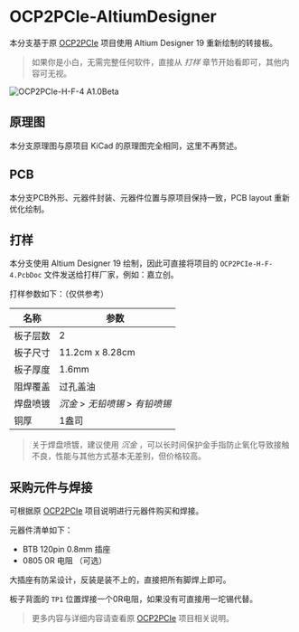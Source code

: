 
# OCP2PCIe-AltiumDesigner

本分支基于原 [OCP2PCIe](https://github.com/KCORES/OCP2PCIe/) 项目使用 Altium Designer 19 重新绘制的转接板。

> 如果你是小白，无需完整任何软件，直接从 *打样* 章节开始看即可，其他内容可无视。

![OCP2PCIe-H-F-4 A1.0Beta](https://upload-images.jianshu.io/upload_images/1568014-4e92fed5dd8d57c6.png?imageMogr2/auto-orient/strip%7CimageView2/2/w/1240)

## 原理图

本分支原理图与原项目 KiCad 的原理图完全相同，这里不再赘述。

## PCB

本分支PCB外形、元器件封装、元器件位置与原项目保持一致，PCB layout 重新优化绘制。

## 打样

本分支使用 Altium Designer 19 绘制，因此可直接将项目的 `OCP2PCIe-H-F-4.PcbDoc` 文件发送给打样厂家，例如：嘉立创。

打样参数如下：（仅供参考）

|名称|参数|
|---|---|
|板子层数|2|
|板子尺寸|11.2cm x 8.28cm|
|板子厚度|1.6mm|
|阻焊覆盖|过孔盖油|
|焊盘喷镀|*沉金* > *无铅喷锡* > *有铅喷锡*|
|铜厚|1盎司|

> 关于焊盘喷镀，建议使用 *沉金* ，可以长时间保护金手指防止氧化导致接触不良，性能与其他方式基本无差别，但价格较高。

## 采购元件与焊接

可根据原 [OCP2PCIe](https://github.com/KCORES/OCP2PCIe/) 项目说明进行元器件购买和焊接。

元器件清单如下：

* BTB 120pin 0.8mm 插座
* 0805 0R 电阻 （可选）

大插座有防呆设计，反装是装不上的，直接把所有脚焊上即可。

板子背面的 `TP1` 位置焊接一个0R电阻，如果没有可直接用一坨锡代替。

> 更多内容与详细内容请查看原 [OCP2PCIe](https://github.com/KCORES/OCP2PCIe/) 项目相关说明。

